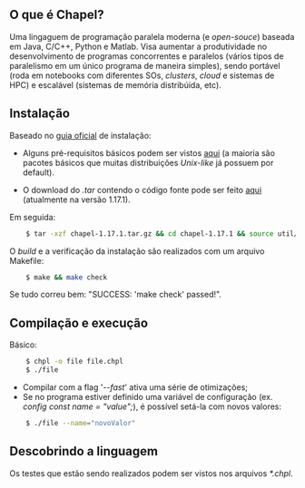 ## O que é Chapel?

Uma lingaguem de programação paralela moderna (e _open-souce_) baseada em Java, C/C++, Python e Matlab. Visa aumentar a produtividade no desenvolvimento de programas concorrentes e paralelos (vários tipos de paralelismo em um único programa de maneira simples), sendo portável (roda em notebooks com diferentes SOs, _clusters_, _cloud_ e sistemas de HPC) e escalável (sistemas de memória distribúida, etc). 

## Instalação

Baseado no [guia oficial](https://chapel-lang.org/docs/1.14/usingchapel/QUICKSTART.html) de instalação:

+ Alguns pré-requisitos básicos podem ser vistos [aqui](https://chapel-lang.org/docs/1.14/usingchapel/prereqs.html) (a maioria são pacotes básicos que muitas distribuições _Unix-like_ já possuem por default).

+ O download do _.tar_ contendo o código fonte pode ser feito [aqui](https://chapel-lang.org/download.html) (atualmente na versão 1.17.1).

Em seguida:
 
``` bash
	$ tar -xzf chapel-1.17.1.tar.gz && cd chapel-1.17.1 && source util/quickstart/setchplenv.bash
```

O _build_ e a verificação da instalação são realizados com um arquivo Makefile:

``` bash
	$ make && make check
```

Se tudo correu bem: "SUCCESS: 'make check' passed!".

## Compilação e execução

Básico:

``` bash
	$ chpl -o file file.chpl
	$ ./file
```

- Compilar com a flag '<em>--fast</em>' ativa uma série de otimizações;
- Se no programa estiver definido uma variável de configuração (ex. <em>config const name = "value";</em>), é possível setá-la com novos valores:
	
``` bash
	$ ./file --name="novoValor"
``` 

## Descobrindo a linguagem

Os testes que estão sendo realizados podem ser vistos nos arquivos <em>*.chpl</em>.
